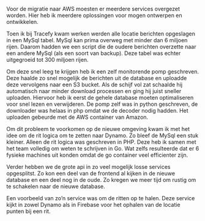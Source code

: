 Voor de migratie naar AWS moesten er meerdere services overgezet worden. Hier heb ik meerdere oplossingen voor mogen ontwerpen en ontwikkelen.

Toen ik bij Tracefy kwam werken werden alle locatie berichten opgeslagen in een MySql tabel. MySql kan prima overweg met minder dan 6 miljoen rijen. Daarom hadden we een script die de oudere berichten overzette naar een andere MySql (als een soort van backup). Deze tabel was echter uitgegroeid tot 300 miljoen rijen.

Om deze snel leeg te krijgen heb ik een zelf monitorende pomp geschreven. Deze haalde zo snel mogelijk de berichten uit de database en uploadde deze vervolgens naar een S3 bucket. Als de schijf vol zat schaalde hij automatisch naar minder download processen en ging hij juist sneller uploaden. Hiervoor heb ik eerst de gehele database moeten optimaliseren voor snel lezen en verwijderen. De pomp zelf was in python geschreven, de downloader was helaas in php omdat we de decoder nodig hadden. Het uploaden gebeurde met de AWS container van Amazon.

Om dit probleem te voorkomen op de nieuwe omgeving kwam ik met het idee om de rit logica om te zetten naar Dynamo. Zo bleef de MySql een stuk kleiner. Alleen de rit logica was geschreven in PHP. Deze heb ik samen met het team volledig om weten te schrijven in Go. Wat zelfs resulteerde dat er 6 fysieke machines uit konden omdat de go container veel efficienter zijn.

Verder hebben we de grote api in zo veel mogelijk losse services opgesplitst. Zo kon een deel van de frontend al kijken in de nieuwe database en een deel nog in de oude. Zo kregen we meer tijd om rustig om te schakelen naar de nieuwe database.

Een voorbeeld van zo’n service was om de ritten op te halen. Deze service kijkt in zowel Dynamo als in Firebase voor het ophalen van de locatie punten bij een rit.